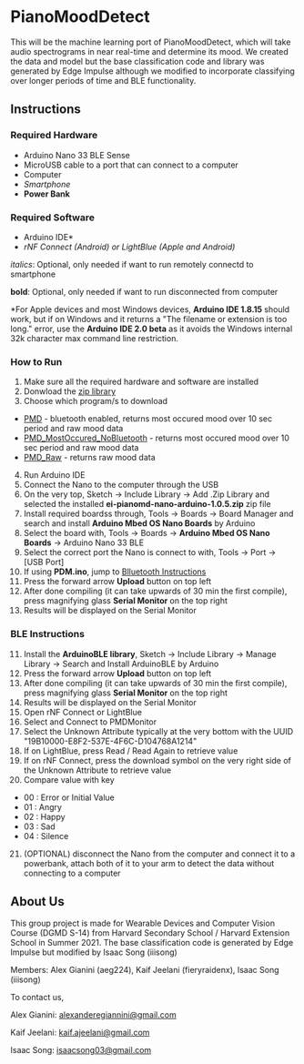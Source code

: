 # PianoMoodDetect
This will be the machine learning port of PianoMoodDetect, which will take audio spectrograms in near real-time and determine its mood. We created the data and model but the  base classification code and library was generated by Edge Impulse although we modified to incorporate classifying over longer periods of time and BLE functionality.

## Instructions
### Required Hardware
- Arduino Nano 33 BLE Sense
- MicroUSB cable to a port that can connect to a computer
- Computer
- *Smartphone*
- **Power Bank**

### Required Software
- Arduino IDE*
- *rNF Connect (Android) or LightBlue (Apple and Android)*


*italics*: Optional, only needed if want to run remotely connectd to smartphone

**bold**: Optional, only needed if want to run disconnected from computer

\*For Apple devices and most Windows devices, **Arduino IDE 1.8.15** should work, but if on Windows and it returns a "The filename or extension is too long." error, use the **Arduino IDE 2.0 beta** as it avoids the Windows internal 32k character max command line restriction.


### How to Run
1. Make sure all the required hardware and software are installed
2. Donwload the [zip library](ei-pianomd-nano-arduino-1.0.5.zip)
3. Choose which program/s to download
  - [PMD](PMD.ino) - bluetooth enabled, returns most occured mood over 10 sec period and raw mood data
  - [PMD_MostOccured_NoBluetooth](PMD_MostOccured_NoBluetooth.ino) - returns most occured mood over 10 sec period and raw mood data
  - [PMD_Raw](PMD_Raw.ino) - returns raw mood data
4. Run Arduino IDE
5. Connect the Nano to the computer through the USB
6. On the very top, Sketch -> Include Library -> Add .Zip Library and selected the installed **ei-pianomd-nano-arduino-1.0.5.zip** zip file
7. Install required boardss through, Tools -> Boards -> Board Manager and search and install **Arduino Mbed OS Nano Boards** by Arduino
8. Select the board with, Tools -> Boards -> **Arduino Mbed OS Nano Boards** -> Arduino Nano 33 BLE
9. Select the correct port the Nano is connect to with, Tools -> Port -> [USB Port]
10. If using **PDM.ino**, jump to [Blluetooth Instructions](https://github.com/fieryraidenx/PianoMoodDetect#ble-instructions)
11. Press the forward arrow **Upload** button on top left
12. After done compiling (it can take upwards of 30 min the first compile), press magnifying glass **Serial Monitor** on the top right
13. Results will be displayed on the Serial Monitor

### BLE Instructions
11. Install the **ArduinoBLE library**, Sketch -> Include Library -> Manage Library -> Search and Install ArduinoBLE by Arduino
12. Press the forward arrow **Upload** button on top left
13. After done compiling (it can take upwards of 30 min the first compile), press magnifying glass **Serial Monitor** on the top right
14. Results will be displayed on the Serial Monitor
15. Open rNF Connect or LightBlue
16. Select and Connect to PMDMonitor
17. Select the Unknown Attribute typically at the very bottom with the UUID "19B10000-E8F2-537E-4F6C-D104768A1214"
18. If on LightBlue, press Read / Read Again to retrieve value
19. If on rNF Connect, press the download symbol on the very right side of the Unknown Attribute to retrieve value
20. Compare value with key
  - 00 : Error or Initial Value
  - 01 : Angry
  - 02 : Happy
  - 03 : Sad
  - 04 : Silence
21. (OPTIONAL) disconnect the Nano from the computer and connect it to a powerbank, attach both of it to your arm to detect the data without connecting to a computer


## About Us
This group project is made for Wearable Devices and Computer Vision Course (DGMD S-14) from Harvard Secondary School / Harvard Extension School in Summer 2021.
The base classification code is generated by Edge Impulse but modified by Isaac Song (iiisong)

Members: Alex Gianini (aeg224), Kaif Jeelani (fieryraidenx), Isaac Song (iiisong)


To contact us,

Alex Gianini: alexanderegiannini@gmail.com

Kaif Jeelani: kaif.ajeelani@gmail.com

Isaac Song: isaacsong03@gmail.com
